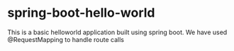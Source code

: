 # spring-boot-hello-world
This is a basic helloworld application built using spring boot. We have used @RequestMapping to handle route calls
